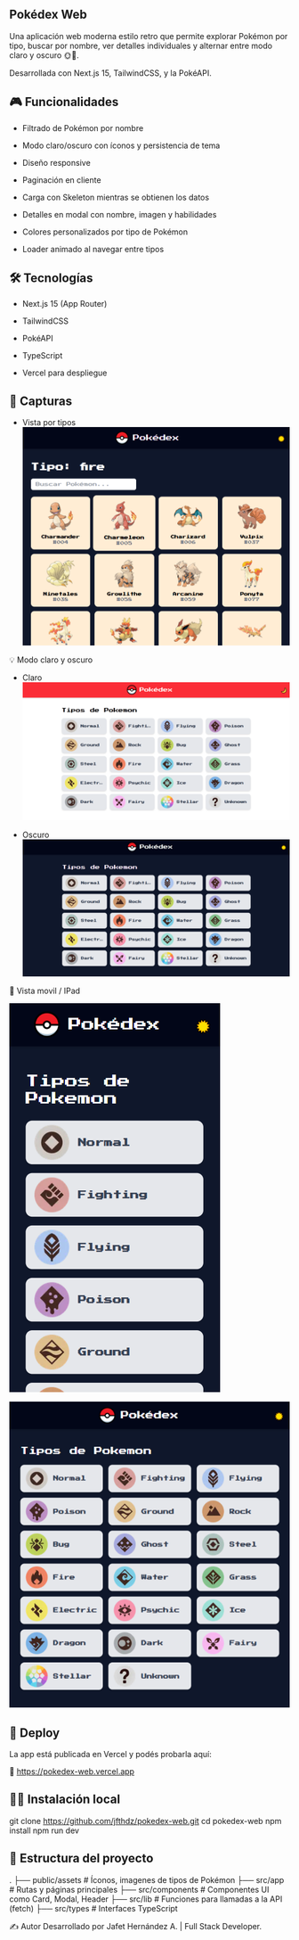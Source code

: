 ## Pokédex Web

Una aplicación web moderna estilo retro que permite explorar Pokémon por tipo, buscar por nombre, ver detalles individuales y alternar entre modo claro y oscuro 🌞🌙.

Desarrollada con Next.js 15, TailwindCSS, y la PokéAPI.

## 🎮 Funcionalidades

- Filtrado de Pokémon por nombre

- Modo claro/oscuro con íconos y persistencia de tema

- Diseño responsive

- Paginación en cliente

- Carga con Skeleton mientras se obtienen los datos

- Detalles en modal con nombre, imagen y habilidades

- Colores personalizados por tipo de Pokémon

- Loader animado al navegar entre tipos

## 🛠️ Tecnologías

- Next.js 15 (App Router)

- TailwindCSS

- PokéAPI

- TypeScript

- Vercel para despliegue

## 📸 Capturas

- Vista por tipos
  ![Pokédex tipos](./public/assets/screenshots/porTipo.png)

💡 Modo claro y oscuro

- Claro
  ![](./public/assets/screenshots/light.png)

- Oscuro
  ![](./public/assets/screenshots/dark.png)

📱 Vista movil / IPad

![](./public/assets/screenshots/movil.png)

![](./public/assets/screenshots/ipad.png)

## 🚀 Deploy

La app está publicada en Vercel y podés probarla aquí:

🔗 https://pokedex-web.vercel.app

## 🧑‍💻 Instalación local

git clone https://github.com/jfthdz/pokedex-web.git
cd pokedex-web
npm install
npm run dev

## 📁 Estructura del proyecto

.
├── public/assets # Íconos, imagenes de tipos de Pokémon
├── src/app # Rutas y páginas principales
├── src/components # Componentes UI como Card, Modal, Header
├── src/lib # Funciones para llamadas a la API (fetch)
├── src/types # Interfaces TypeScript

✍️ Autor
Desarrollado por Jafet Hernández A. | Full Stack Developer.
